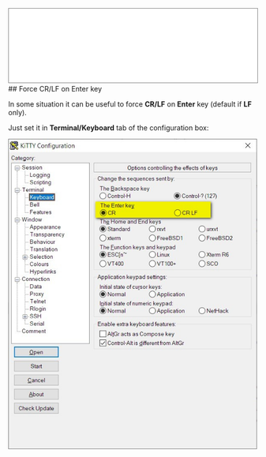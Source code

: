 <div style="text-align: center;"><iframe src="gad.html" frameborder="0" scrolling="no" style="border: 1px solid gray; padding: 0; overflow:hidden; scrolling: no; top:0; left: 0; width: 100%;" onload="this.style.height=(this.contentWindow.document.body.scrollHeight+5)+'px';"></iframe></div>
## Force CR/LF on Enter key

In some situation it can be useful to force **CR/LF** on **Enter** key (default if **LF** only).

Just set it in **Terminal/Keyboard** tab of the configuration box:

![](../img/config_forcecrlf.jpg)

